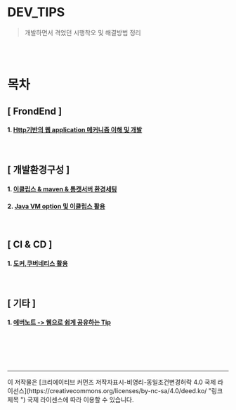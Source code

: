 # DEV_TIPS
> 개발하면서 격었던 시행착오 및 해결방법 정리
<br>
<br>

# 목차

## [ FrondEnd ]

#### 1. [Http기반의 웹 application 메커니즘 이해 및 개발](https://github.com/jukyellow/Dev-Tips/blob/master/03.FrondEnd.md "Http기반의 웹 application 메커니즘 이해 및 개발")

<br>

## [ 개발환경구성 ]

#### 1. [이클립스 & maven & 톰캣서버 환경세팅](https://github.com/jukyellow/DEV_TIPS/blob/master/01.%20%EC%9D%B4%ED%81%B4%EB%A6%BD%EC%8A%A4%20%26%20maven%20%26%20%ED%86%B0%EC%BA%A3%EC%84%9C%EB%B2%84%20%ED%99%98%EA%B2%BD%EC%84%B8%ED%8C%85.md "이클립스 & maven & 톰캣서버 환경세팅")

#### 2. [Java VM option 및 이클립스 활용 ](https://github.com/jukyellow/dev-tips/blob/master/04_Java_VM_Option_%EC%9D%B4%ED%81%B4%EB%A6%BD%EC%8A%A4%ED%99%9C%EC%9A%A9.md)


<br>  

## [ CI & CD ]

#### 1. [도커,쿠버네티스 활용](https://github.com/jukyellow/DEV_TIPS/blob/master/02.%EB%8F%84%EC%BB%A4%2C%EC%BF%A0%EB%B2%84%EB%84%A4%ED%8B%B0%EC%8A%A4%20%ED%99%9C%EC%9A%A9.md "도커,쿠버네티스 활용")

<br>

## [ 기타 ]

#### 1. [에버노트 -> 웹으로 쉽게 공유하는 Tip](https://github.com/jukyellow/DEV_TIPS/blob/master/00.%EC%97%90%EB%B2%84%EB%85%B8%ED%8A%B8%20-%3E%20%EC%9B%B9%EC%9C%BC%EB%A1%9C%20%EC%89%BD%EA%B2%8C%20%EA%B3%B5%EC%9C%A0%ED%95%98%EB%8A%94%20Tip.md "에버노트 -> 웹으로 쉽게 공유하는 Tip")

<br>


<br>
<br>
<br>    
    
<hr>
이 저작물은 [크리에이티브 커먼즈 저작자표시-비영리-동일조건변경허락 4.0 국제 라이선스](https://creativecommons.org/licenses/by-nc-sa/4.0/deed.ko/ "링크 제목 ") 국제 라이센스에 따라 이용할 수 있습니다.
